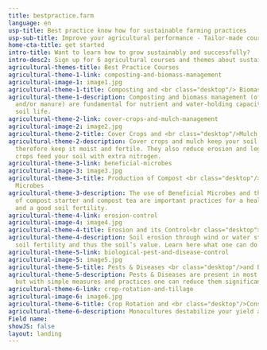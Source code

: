```yaml
---
title: bestpractice.farm
language: en
usp-title: Best practice know how for sustainable farming practices
usp-sub-title: Improve your agricultural performance - Tailor-made courses to help you grow more stable and successful!
home-cta-title: get started
intro-title: Want to learn how to grow sustainably and successfully?
intro-desc2: Sign up for 6 agricultural courses and themes about sustainable farming management and benefit from explaining videos, demonstrations of real farmers, posters and many more on how to use sustainable practices on your farm!
agricultural-themes-title: Best Practice Courses
agricultural-theme-1-link: composting-and-biomass-management
agricultural-image-1: image1.jpg
agricultural-theme-1-title: Composting and <br class="desktop"/> Biomass Management
agricultural-theme-1-description: Composting and biomass management (of crop residues
  and/or manure) are fundamental for nutrient and water-holding capacity and healthy
  soil life.
agricultural-theme-2-link: cover-crops-and-mulch-management
agricultural-image-2: image2.jpg
agricultural-theme-2-title: Cover Crops and <br class="desktop"/>Mulch Management
agricultural-theme-2-description: Cover crops and mulch keep your soil covered and
  therefore keep it moist and fertile. They also reduce erosion and leguminous cover
  crops feed your soil with extra nitrogen.
agricultural-theme-3-link: beneficial-microbes
agricultural-image-3: image3.jpg
agricultural-theme-3-title: Production of Compost <br class="desktop"/>Tea, Beneficial
  Microbes
agricultural-theme-3-description: The use of Beneficial Microbes and the production
  of compost starter and compost tea are important practices for a healthy soil life
  and a good soil fertility.
agricultural-theme-4-link: erosion-control
agricultural-image-4: image4.jpg
agricultural-theme-4-title: Erosion and its Control<br class="desktop"><br class="desktop">
agricultural-theme-4-description: Soil erosion through wind or water strongly degrades
  soil fertility and thus the soil’s value. Learn here what one can do about it.<br/><br/>
agricultural-theme-5-link: biological-pest-and-disease-control
agricultural-image-5: image5.jpg
agricultural-theme-5-title: Pests & Diseases <br class="desktop"/>and Biological Control
agricultural-theme-5-description: Pests & Diseases are present in most farms worldwide,
  but with simple measures and practices one can reduce them significantly.<br/><br/>
agricultural-theme-6-link: crop-rotation-and-tillage
agricultural-image-6: image6.jpg
agricultural-theme-6-title: Crop Rotation and <br class="desktop"/>Conservation Tillage
agricultural-theme-6-description: Monocultures destabilize your yield and leach your soil out. Learn about the right choice of crop rotation and how to till the soil using conservation tillage practices.
Field name: 
showJS: false
layout: landing
---
```


